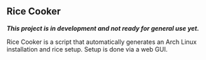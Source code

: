 ## Rice Cooker

***This project is in development and not ready for general use yet.***

Rice Cooker is a script that automatically generates an Arch Linux installation and rice setup. Setup is done via a web GUI.
